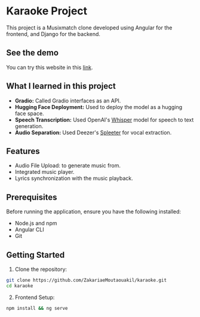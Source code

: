 # Karaoke Project

This project is a Musixmatch clone developed using Angular for the frontend, and Django for the backend.

## See the demo

You can try this website in this [link](https://karaoke-b21f4.web.app/).

## What I learned in this project

- **Gradio:** Called Gradio interfaces as an API.
- **Hugging Face Deployment:** Used to deploy the model as a hugging face space.
- **Speech Transcription:** Used OpenAI's [Whisper](https://huggingface.co/openai/whisper-large-v3) model for speech to text generation.
- **Audio Separation:** Used Deezer's [Spleeter](https://research.deezer.com/projects/spleeter.html) for vocal extraction.

## Features

- Audio File Upload: to generate music from.
- Integrated music player.
- Lyrics synchronization with the music playback.

## Prerequisites

Before running the application, ensure you have the following installed:

- Node.js and npm
- Angular CLI
- Git

## Getting Started

1. Clone the repository:

```bash
git clone https://github.com/ZakariaeMoutaouakil/karaoke.git
cd karaoke
```

2. Frontend Setup:

```bash
npm install && ng serve
```
